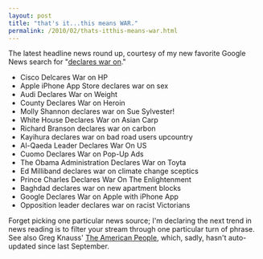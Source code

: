 ```yaml
---
layout: post
title: "that's it...this means WAR."
permalink: /2010/02/thats-itthis-means-war.html
---
```


<p>The latest headline news round up, courtesy of my new favorite Google News search for "<a href="http://bit.ly/a1A0Dc">declares war on</a>."</p>

<ul>
<li>Cisco Delcares War on HP</li>
<li>Apple iPhone App Store declares war on sex</li>
<li>Audi Declares War on Weight</li>
<li>County Declares War on Heroin</li>
<li>Molly Shannon declares war on Sue Sylvester!</li>
<li>White House Declares War on Asian Carp</li>
<li>Richard Branson declares war on carbon</li>
<li>Kayihura declares war on bad road users upcountry</li>
<li>Al-Qaeda Leader Declares War On US</li>
<li>Cuomo Declares War on Pop-Up Ads</li>
<li>The Obama Administration Declares War on Toyta</li>
<li>Ed Milliband declares war on climate change sceptics</li>
<li>Prince Charles Declares War On The Enlightenment</li>
<li>Baghdad declares war on new apartment blocks</li>
<li>Google Declares War on Apple with iPhone App</li>
<li>Opposition leader declares war on racist Victorians</li>
</ul>

<p>Forget picking one particular news source; I'm declaring the next trend in news reading is to filter your stream through one particular turn of phrase.  See also Greg Knauss' <a href="http://www.eod.com/americanpeople/">The American People</a>, which, sadly, hasn't auto-updated since last September.</p>



